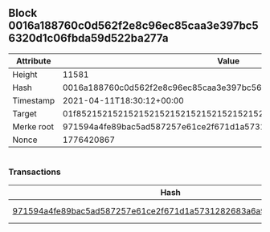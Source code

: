 ## Block 0016a188760c0d562f2e8c96ec85caa3e397bc56320d1c06fbda59d522ba277a

Attribute | Value
--- | ---
Height | 11581
Hash | 0016a188760c0d562f2e8c96ec85caa3e397bc56320d1c06fbda59d522ba277a
Timestamp | 2021-04-11T18:30:12+00:00
Target | 01f8521521521521521521521521521521521521521521521521521521521521
Merke root | 971594a4fe89bac5ad587257e61ce2f671d1a5731282683a6a933e369cb4f2ec
Nonce | 1776420867

```

```

### Transactions

Hash | Amount
--- | ---
[971594a4fe89bac5ad587257e61ce2f671d1a5731282683a6a933e369cb4f2ec](971594a4fe89bac5ad587257e61ce2f671d1a5731282683a6a933e369cb4f2ec.md) | 10.00000000 SKEPTI 
